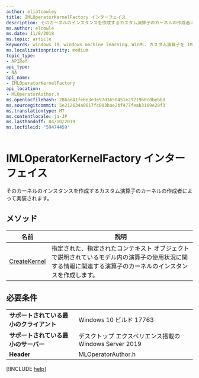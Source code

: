 ```yaml
---
author: eliotcowley
title: IMLOperatorKernelFactory インターフェイス
description: そのカーネルのインスタンスを作成するカスタム演算子のカーネルの作成者によって実装されます。
ms.author: elcowle
ms.date: 11/8/2018
ms.topic: article
keywords: windows 10、windows machine learning、WinML、カスタム演算子を IMLOperatorKernelFactory
ms.localizationpriority: medium
topic_type:
- APIRef
api_type:
- NA
api_name:
- IMLOperatorKernelFactory
api_location:
- MLOperatorAuthor.h
ms.openlocfilehash: 28bae41fe0e3e3e97d3b50451e29219b0cdbebbd
ms.sourcegitcommit: 5e212634a0617fc003bae2bf477feab3169e28f3
ms.translationtype: MT
ms.contentlocale: ja-JP
ms.lasthandoff: 04/10/2019
ms.locfileid: "59474459"
---
```

# <a name="imloperatorkernelfactory-interface"></a>IMLOperatorKernelFactory インターフェイス

そのカーネルのインスタンスを作成するカスタム演算子のカーネルの作成者によって実装されます。

## <a name="methods"></a>メソッド

| 名前 | 説明 |
|------|-------------|
| [CreateKernel](IMLOperatorKernelFactory_CreateKernel.md) | 指定された、指定されたコンテキスト オブジェクトで説明されているモデル内の演算子の使用状況に関する情報に関連する演算子のカーネルのインスタンスを作成します。 |

## <a name="requirements"></a>必要条件

| | |
|-|-|
| **サポートされている最小のクライアント** | Windows 10 ビルド 17763 |
| **サポートされている最小のサーバー** | デスクトップ エクスペリエンス搭載の Windows Server 2019 |
| **Header** | MLOperatorAuthor.h |

[!INCLUDE [help](../includes/get-help.md)]
